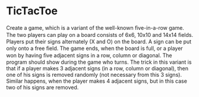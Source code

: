 # TicTacToe
Create a game, which is a variant of the well-known ﬁve-in-a-row game. The two players can play on a board consists of 6x6, 10x10 and 14x14 ﬁelds. Players put their signs alternately (X and O) on the board. A sign can be put only onto a free ﬁeld. The game ends, when the board is full, or a player won by having ﬁve adjacent signs in a row, column or diagonal. The program should show during the game who turns. The trick in this variant is that if a player makes 3 adjacent signs (in a row, column or diagonal), then one of his signs is removed randomly (not necessary from this 3 signs). Similar happens, when the player makes 4 adjacent signs, but in this case two of his signs are removed.
